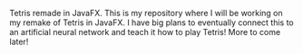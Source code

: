 Tetris remade in JavaFX. This is my repository where I will be working on my remake of Tetris in JavaFX. I have big plans to eventually connect this to an artificial neural network and teach it how to play Tetris! More to come later!
